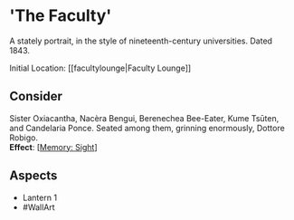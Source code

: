 ---
---
# 'The Faculty'
A stately portrait, in the style of nineteenth-century universities. Dated 1843.

Initial Location: [[facultylounge|Faculty Lounge]]
## Consider
Sister Oxiacantha, Nacèra Bengui, Berenechea Bee-Eater, Kume Tsūten, and Candelaria Ponce. Seated among them, grinning enormously, Dottore Robigo.
<br>**Effect**: [[Memory: Sight](https://uadaf.theevilroot.xyz/rowenarium/element/mem.sight)]
## Aspects
- Lantern 1
- #WallArt 